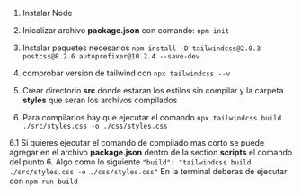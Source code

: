 1. Instalar Node
2. Inicalizar archivo **package.json** con comando: `npm init`
3. Instalar paquetes necesarios `npm install -D tailwindcss@2.0.3 postcss@8.2.6 autoprefixer@10.2.4 --save-dev`
4. comprobar version de tailwind con `npx tailwindcss --v`

5. Crear directorio **src** donde estaran los estilos sin compilar y la carpeta **styles** que seran los archivos compilados
6. Para compilarlos hay que ejecutar el comando `npx tailwindcss build ./src/styles.css -o ./css/styles.css`

6.1 Si quieres ejecutar el comando de compilado mas corto se puede agregar en el archivo **package.json** dentro de la section **scripts**  el comando del punto 6. Algo como lo siguiente `"build": "tailwindcss build ./src/styles.css -o ./css/styles.css"`
En la terminal deberas de ejecutar con `npm run build`

